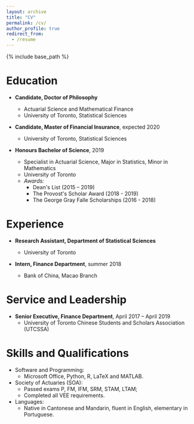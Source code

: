 ```yaml
---
layout: archive
title: "CV"
permalink: /cv/
author_profile: true
redirect_from:
  - /resume
---
```


{% include base_path %}

Education
======
* **Candidate, Doctor of Philosophy**
  * Actuarial Science and Mathematical Finance
  * University of Toronto, Statistical Sciences
  
* **Candidate, Master of Financial Insurance**, expected 2020
  * University of Toronto, Statistical Sciences
  
* **Honours Bachelor of Science**, 2019
  * Specialist in Actuarial Science, Major in Statistics, Minor in Mathematics
  * University of Toronto
  * *Awards:*
    * Dean's List (2015 – 2019)
    * The Provost's Scholar Award (2018 - 2019)
    * The George Gray Falle Scholarships (2016 - 2018)

Experience
======
* **Research Assistant, Department of Statistical Sciences**
  * University of Toronto

* **Intern, Finance Department**, summer 2018
  * Bank of China, Macao Branch

Service and Leadership
======
* **Senior Executive, Finance Department**, April 2017 – April 2019
  * University of Toronto Chinese Students and Scholars Association (UTCSSA)
  
Skills and Qualifications
======
* Software and Programming:
  * Microsoft Office, Python, R, LaTeX and MATLAB.
* Society of Actuaries (SOA):
  * Passed exams P, FM, IFM, SRM, STAM, LTAM;
  * Completed all VEE requirements.
* Languages:
  * Native in Cantonese and Mandarin, fluent in English, elementary in Portuguese.

